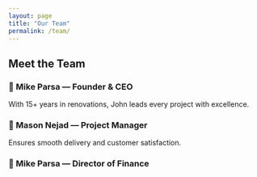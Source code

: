 ```yaml
---
layout: page
title: "Our Team"
permalink: /team/
---
```


## Meet the Team

### 👤 Mike Parsa — Founder & CEO
With 15+ years in renovations, John leads every project with excellence.

### 👩 Mason Nejad — Project Manager
Ensures smooth delivery and customer satisfaction.

### 👩 Mike Parsa — Director of Finance

